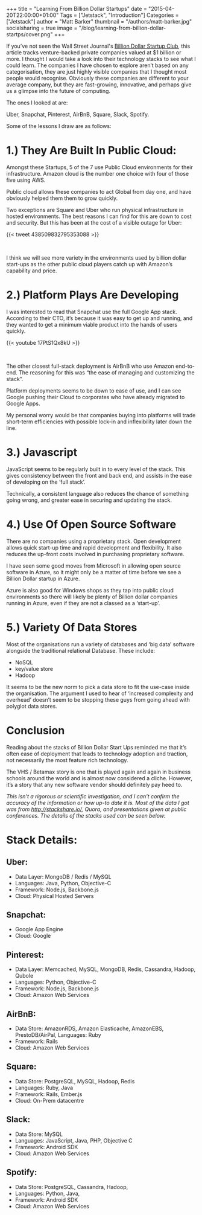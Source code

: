 +++
title = "Learning From Billion Dollar Startups"
date = "2015-04-20T22:00:00+01:00"
Tags = ["Jetstack", "Introduction"]
Categories = ["Jetstack"]
author = "Matt Barker"
thumbnail = "/authors/matt-barker.jpg"
socialsharing = true
image = "/blog/learning-from-billion-dollar-startps/cover.png"
+++

If you’ve not seen the Wall Street Journal's [Billion Dollar Startup Club](http://graphics.wsj.com/billion-dollar-club/), this article tracks venture-backed private companies valued at $1 billion or more.
I thought I would take a look into their technology stacks to see what I could learn.
The companies I have chosen to explore aren’t based on any categorisation, they are just highly visible companies that I thought most people would recognise.
Obviously these companies are different to your average company, but they are fast-growing, innovative, and perhaps give us a glimpse into the future of computing.

<!--more-->

The ones I looked at are:

Uber, Snapchat, Pinterest, AirBnB, Square, Slack, Spotify.

Some of the lessons I draw are as follows:

# 1.) They Are Built In Public Cloud:

Amongst these Startups, 5 of the 7 use Public Cloud environments for their infrastructure. Amazon cloud is the number one choice with four of those five using AWS.

Public cloud allows these companies to act Global from day one, and have obviously helped them them to grow quickly.

Two exceptions are Square and Uber who run physical infrastructure in hosted environments.  The best reasons I can find for this are down to cost and security. But this has been at the cost of a visible outage for Uber:

{{< tweet 438509832795353088 >}}

<br/>

I think we will see more variety in the environments used by billion dollar start-ups as the other public cloud players catch up with Amazon’s capability and price.

# 2.) Platform Plays Are Developing

I was interested to read that Snapchat use the full Google App stack. According to their CTO, it’s because it was easy to get up and running, and they wanted to get a minimum viable product into the hands of users quickly.

{{< youtube 17PtS1Qx8kU >}}

<br/>

The other closest full-stack deployment is AirBnB who use Amazon end-to-end. The reasoning for this was “the ease of managing and customizing the stack”.

Platform deployments seems to be down to ease of use, and I can see Google pushing their Cloud to corporates who have already migrated to Google Apps.

My personal worry would be that companies buying into platforms will trade short-term efficiencies with possible lock-in and inflexibility later down the line.

# 3.) Javascript

JavaScript seems to be regularly built in to every level of the stack. This gives consistency between the front and back end, and assists in the ease of developing on the ‘full stack’.

Technically, a consistent language also reduces the chance of something going wrong, and greater ease in securing and updating the stack.

# 4.) Use Of Open Source Software

There are no companies using a proprietary stack. Open development allows quick start-up time and rapid development and flexibility. It also reduces the up-front costs involved in purchasing proprietary software.

I have seen some good moves from Microsoft in allowing open source software in Azure, so it might only be a matter of time before we see a Billion Dollar startup in Azure.

Azure is also good for Windows shops as they tap into public cloud environments so there will likely be plenty of Billion dollar companies running in Azure, even if they are not a classed as a ‘start-up’.

# 5.) Variety Of Data Stores

Most of the organisations run a variety of databases and ‘big data’ software alongside the traditional relational Database. These include:

- NoSQL
- key/value store
- Hadoop

It seems to be the new norm to pick a data store to fit the use-case inside the organisation. The argument I used to hear of ‘increased complexity and overhead’ doesn’t seem to be stopping these guys from going ahead with polyglot data stores.

# Conclusion

Reading about the stacks of Billion Dollar Start Ups reminded me that it’s often ease of deployment that leads to technology adoption and traction, not necessarily the most feature rich technology.

The VHS / Betamax story is one that is played again and again in business schools around the world and is almost now considered a cliche. However, it’s a story that any new software vendor should definitely pay heed to.

*This isn’t a rigorous or scientific investigation, and I can’t confirm the accuracy of the information or how up-to date it is. Most of the data I got was from http://stackshare.io/, Quora, and presentations given at public conferences. The details of the stacks used can be seen below:*

# Stack Details:

## Uber:

- Data Layer: MongoDB / Redis / MySQL
- Languages: Java, Python, Objective-C
- Framework: Node.js, Backbone.js
- Cloud: Physical Hosted Servers

## Snapchat:

- Google App Engine
- Cloud: Google

## Pinterest:

- Data Layer: Memcached, MySQL, MongoDB, Redis, Cassandra, Hadoop, Qubole
- Languages: Python, Objective-C
- Framework: Node.js, Backbone.js
- Cloud: Amazon Web Services

## AirBnB:

- Data Store: AmazonRDS, Amazon Elasticache, AmazonEBS, PrestoDB/AirPal, Languages: Ruby
- Framework: Rails
- Cloud: Amazon Web Services

## Square:

- Data Store: PostgreSQL, MySQL, Hadoop, Redis 
- Languages: Ruby, Java
- Framework: Rails, Ember.js
- Cloud: On-Prem datacentre

## Slack:

- Data Store: MySQL
- Languages: JavaScript, Java, PHP, Objective C
- Framework: Android SDK
- Cloud: Amazon Web Services

## Spotify:

- Data Store: PostgreSQL, Cassandra, Hadoop,
- Languages: Python, Java,
- Framework: Android SDK
- Cloud: Amazon Web Services
